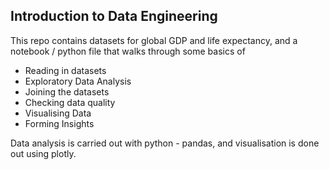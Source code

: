 ## Introduction to Data Engineering 

This repo contains datasets for global GDP and life expectancy, and a notebook / python file that walks through some basics of
- Reading in datasets
- Exploratory Data Analysis
- Joining the datasets
- Checking data quality
- Visualising Data
- Forming Insights

Data analysis is carried out with python - pandas, and visualisation is done out using plotly.

